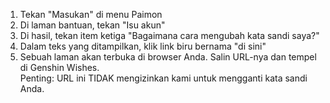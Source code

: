 1) Tekan "Masukan" di menu Paimon
2) Di laman bantuan, tekan "Isu akun"
3) Di hasil, tekan item ketiga "Bagaimana cara mengubah kata sandi saya?"
4) Dalam teks yang ditampilkan, klik link biru bernama "di sini"
5) Sebuah laman akan terbuka di browser Anda. Salin URL-nya dan tempel di Genshin Wishes.  
   Penting: URL ini TIDAK mengizinkan kami untuk mengganti kata sandi Anda.
